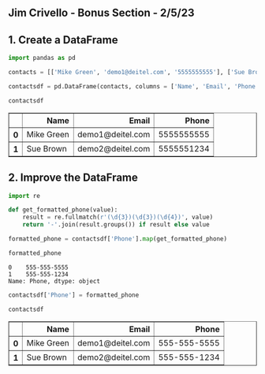 ## Jim Crivello - Bonus Section - 2/5/23

## 1. Create a DataFrame


```python
import pandas as pd
```


```python
contacts = [['Mike Green', 'demo1@deitel.com', '5555555555'], ['Sue Brown', 'demo2@deitel.com', '5555551234']]
```


```python
contactsdf = pd.DataFrame(contacts, columns = ['Name', 'Email', 'Phone'])
```


```python
contactsdf
```




<div>
<style scoped>
    .dataframe tbody tr th:only-of-type {
        vertical-align: middle;
    }

    .dataframe tbody tr th {
        vertical-align: top;
    }

    .dataframe thead th {
        text-align: right;
    }
</style>
<table border="1" class="dataframe">
  <thead>
    <tr style="text-align: right;">
      <th></th>
      <th>Name</th>
      <th>Email</th>
      <th>Phone</th>
    </tr>
  </thead>
  <tbody>
    <tr>
      <th>0</th>
      <td>Mike Green</td>
      <td>demo1@deitel.com</td>
      <td>5555555555</td>
    </tr>
    <tr>
      <th>1</th>
      <td>Sue Brown</td>
      <td>demo2@deitel.com</td>
      <td>5555551234</td>
    </tr>
  </tbody>
</table>
</div>



## 2. Improve the DataFrame


```python
import re
```


```python
def get_formatted_phone(value):
    result = re.fullmatch(r'(\d{3})(\d{3})(\d{4})', value)
    return '-'.join(result.groups()) if result else value
```


```python
formatted_phone = contactsdf['Phone'].map(get_formatted_phone)
```


```python
formatted_phone
```




    0    555-555-5555
    1    555-555-1234
    Name: Phone, dtype: object




```python
contactsdf['Phone'] = formatted_phone
```


```python
contactsdf
```




<div>
<style scoped>
    .dataframe tbody tr th:only-of-type {
        vertical-align: middle;
    }

    .dataframe tbody tr th {
        vertical-align: top;
    }

    .dataframe thead th {
        text-align: right;
    }
</style>
<table border="1" class="dataframe">
  <thead>
    <tr style="text-align: right;">
      <th></th>
      <th>Name</th>
      <th>Email</th>
      <th>Phone</th>
    </tr>
  </thead>
  <tbody>
    <tr>
      <th>0</th>
      <td>Mike Green</td>
      <td>demo1@deitel.com</td>
      <td>555-555-5555</td>
    </tr>
    <tr>
      <th>1</th>
      <td>Sue Brown</td>
      <td>demo2@deitel.com</td>
      <td>555-555-1234</td>
    </tr>
  </tbody>
</table>
</div>



